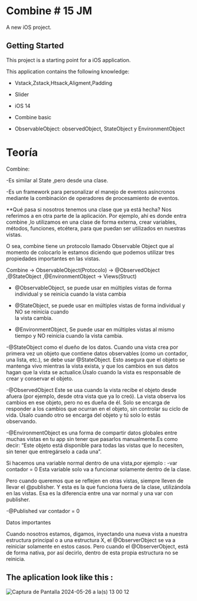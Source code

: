 # Combine # 15 JM

A new iOS project.

## Getting Started

This project is a starting point for a iOS application.

This application contains the following knowledge:
  
- Vstack,Zstack,Htsack,Aligment,Padding
  
- Slider

- iOS 14

- Combine basic

- ObservableObject: observedObject, StateObject y EnvironmentObject

# Teoría

Combine:

-Es similar al State ,pero desde una clase.

-Es un framework para personalizar el manejo de eventos asíncronos mediante la combinación de operadores
de procesamiento de eventos.


**Qué pasa si nosotros tenemos una clase que ya está hecha?
Nos referimos a en otra parte de la aplicación.
Por ejemplo, ahí es donde entra combine ,lo utilizamos en una clase de forma externa,
crear variables, métodos, funciones, etcétera, para que puedan ser utilizados en nuestras vistas.

O sea, combine tiene un protocolo llamado Observable Object que al momento de colocarlo le estamos
diciendo que podemos utilizar tres propiedades importantes en las vistas.

Combine -> ObservableObject(Protocolo) -> @ObservedObject ,@StateObject ,@EnvironmentObject -> Views(Struct)


- @ObservableObject, se puede usar en múltiples vistas de forma individual y se reinicia cuando la vista 
cambia

- @StateObject, se puede usar en múltiples vistas de forma individual y NO se reinicia cuando  
la vista cambia.

- @EnvironmentObject, Se puede usar en múltiples vistas al mismo tiempo y NO reinicia cuando la 
vista cambia.

-@StateObject como el dueño de los datos.
Cuando una vista crea por primera vez un objeto que contiene datos observables 
(como un contador, una lista, etc.), se debe usar @StateObject. 
Esto asegura que el objeto se mantenga vivo mientras la vista exista, y que los cambios
en sus datos hagan que la vista se actualice.Úsalo cuando la vista es responsable de crear
y conservar el objeto.

-@ObservedObject
Este se usa cuando la vista recibe el objeto desde afuera (por ejemplo, desde otra vista que ya lo creó).
La vista observa los cambios en ese objeto, pero no es dueña de él. Solo se encarga 
de responder a los cambios que ocurran en el objeto, sin controlar su ciclo de vida.
Úsalo cuando otro se encarga del objeto y tú solo lo estás observando.

-@EnvironmentObject es una forma de compartir datos globales entre muchas
 vistas en tu app sin tener que pasarlos manualmente.Es como decir:
 “Este objeto está disponible para todas las vistas que lo necesiten, sin tener
  que entregárselo a cada una”.

Si hacemos una variable normal dentro de una vista,por ejemplo :
-var contador  = 0
Esta variable solo va a funcionar solamente dentro de la clase.

Pero cuando queremos que  se reflejen en otras vistas, siempre lleven de llevar el @publisher.
Y esta es la que funciona fuera de la clase, utilizándola en las vistas.
Esa es la diferencia entre una var normal y una var con publisher.

-@Published var contador = 0

Datos importantes

Cuando nosotros estamos, digamos, inyectando una nueva vista a nuestra estructura principal 
o a una estructura X, el @ObserverObject se va a reiniciar solamente en estos casos.
Pero cuando el @ObserverObject, está de forma nativa, por así decirlo, dentro de esta propia
estructura no se reinicia.

## The aplication look like this :

![Captura de Pantalla 2024-05-26 a la(s) 13 00 12](https://github.com/user-attachments/assets/be71f106-aea4-46d2-a55f-e4037261fd65)




